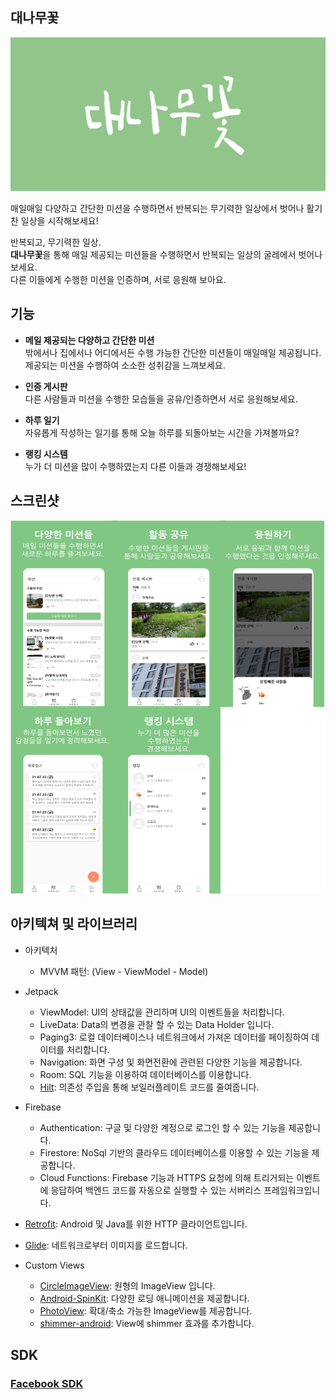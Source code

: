 ## 대나무꽃
![그래픽 이미지](https://github.com/sghoregooteitehoo03/BambooFlower/blob/master/image/%E1%84%80%E1%85%B3%E1%84%85%E1%85%A2%E1%84%91%E1%85%B5%E1%86%A8%E1%84%8B%E1%85%B5%E1%84%86%E1%85%B5%E1%84%8C%E1%85%B5.png)

매일매일 다양하고 간단한 미션을 수행하면서 반복되는 무기력한 일상에서 벗어나 활기찬 일상을 시작해보세요!

반복되고, 무기력한 일상.  
**대나무꽃**을 통해 매일 제공되는 미션들을 수행하면서 반복되는 일상의 굴레에서 벗어나 보세요.  
다른 이들에게 수행한 미션을 인증하며, 서로 응원해 보아요.


## 기능
- **메일 제공되는 다양하고 간단한 미션**  
밖에서나 집에서나 어디에서든 수행 가능한 간단한 미션들이 매일매일 제공됩니다.
제공되는 미션을 수행하여 소소한 성취감을 느껴보세요.

- **인증 게시판**  
다른 사람들과 미션을 수행한 모습들을 공유/인증하면서 서로 응원해보세요.

- **하루 일기**  
자유롭게 작성하는 일기를 통해 오늘 하루를 되돌아보는 시간을 가져볼까요?

- **랭킹 시스템**  
누가 더 미션을 많이 수행하였는지 다른 이들과 경쟁해보세요!

## 스크린샷
![스크린샷](https://github.com/sghoregooteitehoo03/BambooFlower/blob/master/image/screenshot.png)

## 아키텍쳐 및 라이브러리
- 아키텍처
   - MVVM 패턴: (View - ViewModel - Model)
     
- Jetpack
  - ViewModel: UI의 상태값을 관리하며 UI의 이벤트들을 처리합니다.
  - LiveData: Data의 변경을 관찰 할 수 있는 Data Holder 입니다.
  - Paging3: 로컬 데이터베이스나 네트워크에서 가져온 데이터를 페이징하여 데이터를 처리합니다.
  - Navigation: 화면 구성 및 화면전환에 관련된 다양한 기능을 제공합니다.
  - Room: SQL 기능을 이용하여 데이터베이스를 이용합니다.
  - [Hilt](https://dagger.dev/hilt/): 의존성 주입을 통해 보일러플레이트 코드를 줄여줍니다.

- Firebase
   - Authentication: 구글 및 다양한 계정으로 로그인 할 수 있는 기능을 제공합니다.
   - Firestore: NoSql 기반의 클라우드 데이터베이스를 이용할 수 있는 기능을 제공합니다.
   - Cloud Functions: Firebase 기능과 HTTPS 요청에 의해 트리거되는 이벤트에 응답하여 백엔드 코드를 자동으로 실행할 수 있는 서버리스 프레임워크입니다.

- [Retrofit](https://github.com/square/retrofit): Android 및 Java를 위한 HTTP 클라이언트입니다.

- [Glide](https://github.com/bumptech/glide): 네트워크로부터 이미지를 로드합니다.

- Custom Views
  - [CircleImageView](https://github.com/hdodenhof/CircleImageView): 원형의 ImageView 입니다.
  - [Android-SpinKit](https://github.com/ybq/Android-SpinKit): 다양한 로딩 애니메이션을 제공합니다.
  - [PhotoView](https://github.com/Baseflow/PhotoView): 확대/축소 가능한 ImageView를 제공합니다.
  - [shimmer-android](https://github.com/facebookarchive/shimmer-android): View에 shimmer 효과를 추가합니다.

## SDK
### [Facebook SDK](https://developers.facebook.com/docs?locale=ko_KR)
